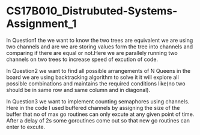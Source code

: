 # CS17B010_Distrubuted-Systems-Assignment_1

In Question1 the we want to know the two trees are equivalent we are using two channels and are we are storing values form the tree into channels and
comparing if there are equal or not.Here we are parallely running two channels on two trees to increase speed of excution of code.

In Question2 we want to find all possible arrangements of N Queens in the board we are using backtracking algorithm to solve it it will explore all 
possible combinations and maintains the required conditions like(no two should be in same row and same column and in diagonal).

In Question3 we want to implement counting semaphores using channels. Here in the code I used buffered channels by assigning the size of the buffer that
no of max go routines can only excute at any given point of time. After a delay of 2s some goroutines come out so that new go routines can enter to excute.
